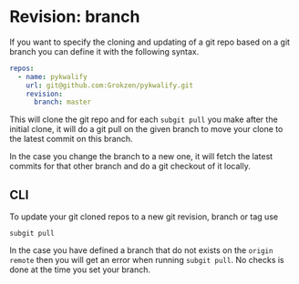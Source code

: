 # Revision: branch

If you want to specify the cloning and updating of a git repo based on a git branch you can define it with the following syntax.

```yaml
repos:
  - name: pykwalify
    url: git@github.com:Grokzen/pykwalify.git
    revision:
      branch: master
```

This will clone the git repo and for each `subgit pull` you make after the initial clone, it will do a git pull on the given branch to move your clone to the latest commit on this branch.

In the case you change the branch to a new one, it will fetch the latest commits for that other branch and do a git checkout of it locally.


## CLI

To update your git cloned repos to a new git revision, branch or tag use

```
subgit pull
```

In the case you have defined a branch that do not exists on the `origin remote` then you will get an error when running `subgit pull`. No checks is done at the time you set your branch.
